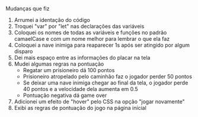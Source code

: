 Mudanças que fiz

1. Arrumei a identação do código
2. Troquei "var" por "let" nas declarações das variáveis
3. Coloquei os nomes de todas as variáveis e funções no padrão camaelCase e com um nome melhor para lembrar o que ela faz
4. Coloquei a nave inimiga para reaparecer 1s após ser atingido por algum disparo
5. Dei mais espaço entre as informações do placar na tela
6. Mudei algumas regras na pontuação
    - Regatar um prisioneiro dá 100 pontos
    - Prisioneiro atropelado pelo caminhão faz o jogador perder 50 pontos
    - Se deixar uma nave inimiga chegar ao final da tela, o jogador perde 40 pontos e a velocidade dela aumenta em 0.5
    - Pontuação negativa dá game over
7. Adicionei um efeito de "hover" pelo CSS na opção "jogar novamente"
8. Exibi as regras de pontuação do jogo na página inicial
